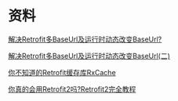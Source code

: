 # 资料

[解决Retrofit多BaseUrl及运行时动态改变BaseUrl?](https://www.jianshu.com/p/2919bdb8d09a)

[解决Retrofit多BaseUrl及运行时动态改变BaseUrl(二)](https://www.jianshu.com/p/35a8959c2f86)

[你不知道的Retrofit缓存库RxCache](https://www.jianshu.com/p/b58ef6b0624b)

[你真的会用Retrofit2吗?Retrofit2完全教程](https://www.jianshu.com/p/308f3c54abdd)
